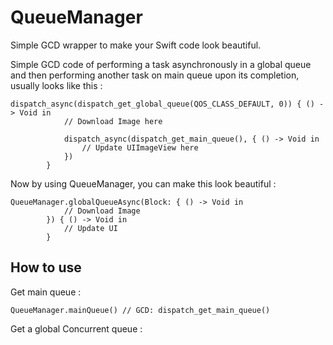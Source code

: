 # QueueManager
Simple GCD wrapper to make your Swift code look beautiful.

Simple GCD code of performing a task asynchronously in a global queue and then performing another task on main queue upon its completion, usually looks like this :  
```
dispatch_async(dispatch_get_global_queue(QOS_CLASS_DEFAULT, 0)) { () -> Void in
            // Download Image here
            
            dispatch_async(dispatch_get_main_queue(), { () -> Void in
                // Update UIImageView here
            })
        }  
```
  
Now by using QueueManager, you can make this look beautiful :  
```  
QueueManager.globalQueueAsync(Block: { () -> Void in
            // Download Image
        }) { () -> Void in
            // Update UI
        }  
```

## How to use
Get main queue :  
```  
QueueManager.mainQueue() // GCD: dispatch_get_main_queue()  
```
Get a global Concurrent queue :  
```QueueManager.globalQueue() // GCD: dispatch_get_global_queue(0, 0)  
```




